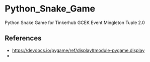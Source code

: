 # Python_Snake_Game
Python Snake Game for Tinkerhub GCEK Event Mingleton Tuple 2.0


## References
- https://devdocs.io/pygame/ref/display#module-pygame.display
- 
